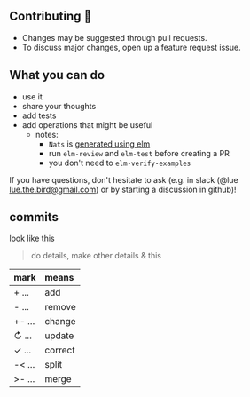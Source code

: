 ## Contributing 💙

- Changes may be suggested through pull requests.
- To discuss major changes, open up a feature request issue.

## What you can do

- use it
- share your thoughts
- add tests
- add operations that might be useful
    - notes:
        - `Nats` is [generated using elm](generate/src/GenerateForElmBoundedNat.elm)
        - run `elm-review` and `elm-test` before creating a PR
        - you don't need to `elm-verify-examples`

If you have questions, don't hesitate to ask (e.g. in slack (@lue lue.the.bird@gmail.com) or by starting a discussion in github)!

## commits
look like this
> do details, make other details & this

| mark     | means   |
| :------- | :------ |
| + ...    | add     |
| - ...    | remove  |
| +- ...   | change  |
| ↻ ...    | update  |
| ✓ ...    | correct |
| -< ...   | split   |
| >- ...   | merge   |
